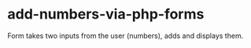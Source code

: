 # add-numbers-via-php-forms
Form takes two inputs from the user (numbers), adds and displays them. 
